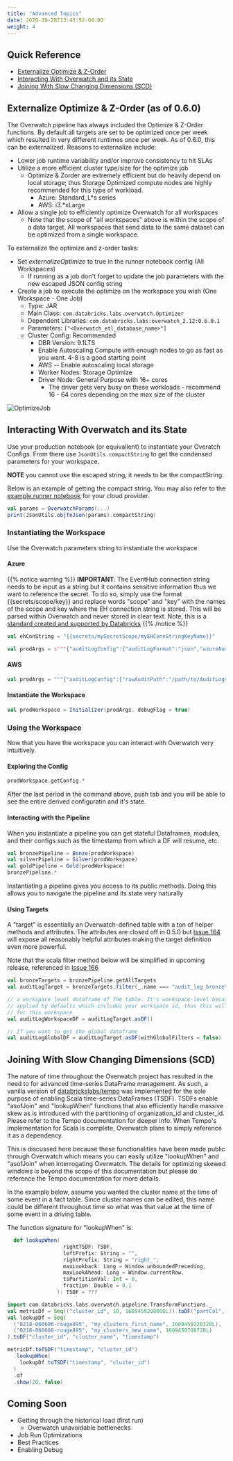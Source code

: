 ```yaml
---
title: "Advanced Topics"
date: 2020-10-28T13:43:52-04:00
weight: 4
---
```


## Quick Reference
* [Externalize Optimize & Z-Order](#externalize-optimize--z-order-as-of-060)
* [Interacting With Overwatch and its State](#interacting-with-overwatch-and-its-state)
* [Joining With Slow Changing Dimensions (SCD)](#joining-with-slow-changing-dimensions-scd)

## Externalize Optimize & Z-Order (as of 0.6.0)
The Overwatch pipeline has always included the Optimize & Z-Order functions. By default all targets are set to 
be optimized once per week which resulted in very different runtimes once per week.
As of 0.6.0, this can be externalized. 
Reasons to externalize include:
* Lower job runtime variability and/or improve consistency to hit SLAs
* Utilize a more efficient cluster type/size for the optimize job
  * Optimize & Zorder are extremely efficient but do heavily depend on local storage; thus Storage Optimized compute 
  nodes are highly recommended for this type of workload.
    * Azure: Standard_L*s series 
    * AWS: i3.*xLarge
* Allow a single job to efficiently optimize Overwatch for all workspaces
  * Note that the scope of "all workspaces" above is within the scope of a data target. All workspaces that send 
  data to the same dataset can be optimized from a single workspace.
    
To externalize the optimize and z-order tasks:
* Set *externalizeOptimize* to true in the runner notebook config (All Workspaces)
  * If running as a job don't forget to update the job parameters with the new escaped JSON config string
* Create a job to execute the optimize on the workspace you wish (One Workspace - One Job)
  * Type: JAR
  * Main Class: `com.databricks.labs.overwatch.Optimizer`
  * Dependent Libraries: `com.databricks.labs:overwatch_2.12:0.6.0.1`
  * Parameters: `["<Overwatch_etl_database_name>"]`
  * Cluster Config: Recommended
    * DBR Version: 9.1LTS
    * Enable Autoscaling Compute with enough nodes to go as fast as you want. 4-8 is a good starting point
    * AWS -- Enable autoscaling local storage
    * Worker Nodes: Storage Optimize
    * Driver Node: General Purpose with 16+ cores
      * The driver gets very busy on these workloads - recommend 16 - 64 cores depending on the max size of the cluster
  
![OptimizeJob](/images/GettingStarted/AdvancedTopics/optimizerJob.png)

## Interacting With Overwatch and its State
Use your production notebook (or equivallent) to instantiate your Overatch Configs. 
From there use `JsonUtils.compactString` to get the condensed parameters for your workspace.

**NOTE** you cannot use the escaped string, it needs to be the compactString.

Below is an example of getting the compact string. You may also refer to the 
[example runner notebook](https://databrickslabs.github.io/overwatch/gettingstarted/#initializing-the-environment) 
for your cloud provider.

```scala
val params = OverwatchParams(...)
print(JsonUtils.objToJson(params).compactString)
```

### Instantiating the Workspace
Use the Overwatch parameters string to instantiate the workspace

#### Azure
{{% notice warning %}}
**IMPORTANT**: The EventHub connection string needs to be input as a string but it contains sensitive information
thus we want to reference the secret. To do so, simply use the format {{secrets/scope/key}} and replace words 
"scope" and "key" with the names of the scope and key where the EH connection string is stored. This will be parsed 
within Overwatch and never stored in clear text. Note, this is a [standard created and supported by Databricks](https://docs.databricks.com/security/secrets/secrets.html#path-value)
{{% /notice %}}

```scala
val ehConString = "{{secrets/mySecretScope/myEHConnStringKeyName}}"

val prodArgs = s"""{"auditLogConfig":{"auditLogFormat":"json","azureAuditLogEventhubConfig":{"connectionString":"${ehConString}","eventHubName":"EHName","auditRawEventsPrefix":"EHChkDir","maxEventsPerTrigger":10000}},"tokenSecret":{"scope":"mySecretScope","key":"PATKeyName"},"dataTarget":{"databaseName":"overwatch_etl","databaseLocation":"/path/to/etl.db","etlDataPathPrefix":"/path/to/global_share","consumerDatabaseName":"overwatch","consumerDatabaseLocation":"/path/to/consumer.db"},"badRecordsPath":"/path/to/bad/recordsTracker","overwatchScope":["audit","accounts","jobs","sparkEvents","clusters","clusterEvents","notebooks","pools"],"maxDaysToLoad":60,"databricksContractPrices":{"interactiveDBUCostUSD":0.55,"automatedDBUCostUSD":0.15,"sqlComputeDBUCostUSD":0.22,"jobsLightDBUCostUSD":0.1},"primordialDateString":"2021-01-01","intelligentScaling":{"enabled":true,"minimumCores":8,"maximumCores":64,"coeff":1.0}}"""
```

#### AWS
```scala
val prodArgs = """{"auditLogConfig":{"rawAuditPath":"/path/to/AuditLogs","auditLogFormat":"json"},"tokenSecret":{"scope":"mySecretScope","key":"PATKeyName"},"dataTarget":{"databaseName":"overwatch_etl","databaseLocation":"/path/to/etl.db","etlDataPathPrefix":"/path/to/global_share","consumerDatabaseName":"overwatch","consumerDatabaseLocation":"/path/to/consumer.db"},"badRecordsPath":"/tmp/overwatch_etl/sparkEventsBadrecords","overwatchScope":["audit","sparkEvents","jobs","clusters","clusterEvents","notebooks","pools"],"maxDaysToLoad":30,"databricksContractPrices":{"interactiveDBUCostUSD":0.56,"automatedDBUCostUSD":0.26,"sqlComputeDBUCostUSD":0.22,"jobsLightDBUCostUSD":0.1},"primordialDateString":"2021-01-01","intelligentScaling":{"enabled":false,"minimumCores":4,"maximumCores":512,"coeff":1.0}}"""
```

#### Instantiate the Workspace
```scala
val prodWorkspace = Initializer(prodArgs, debugFlag = true)
```

### Using the Workspace
Now that you have the workspace you can interact with Overwatch very intuitively.

#### Exploring the Config

```scala
prodWorkspace.getConfig.*
```

After the last period in the command above, push tab and you will be able to see the entire 
derived configuratin and it's state.

#### Interacting with the Pipeline
When you instantiate a pipeline you can get stateful Dataframes, modules, and their configs such as the timestamp
from which a DF will resume, etc.

```scala
val bronzePipeline = Bonze(prodWorkspace)
val silverPipeline = Silver(prodWorkspace)
val goldPipeline = Gold(prodWorkspace)
bronzePipeline.*
```

Instantiating a pipeline gives you access to its public methods. 
Doing this allows you to navigate the pipeline and its state very naturally

#### Using Targets

A "target" is essentially an Overwatch-defined table with a ton of helper methods and attributes. The attributes 
are closed off in 0.5.0 but [Issue 164](https://github.com/databrickslabs/overwatch/issues/164) will expose all 
reasonably helpful attributes making the target definition even more powerful.

Note that the scala filter method below will be simplified in upcoming release, referenced in 
[Issue 166](https://github.com/databrickslabs/overwatch/issues/166)
```scala
val bronzeTargets = bronzePipeline.getAllTargets
val auditLogTarget = bronzeTargets.filter(_.name === "audit_log_bronze") // the name of a target is the name of the etl table

// a workspace level dataframe of the table. It's workspace-level because "global filters" are automatically 
// applied by defaults which includes your workspace id, thus this will return the dataframe of the audit logs 
// for this workspace
val auditLogWorkspaceDF = auditLogTarget.asDF()

// If you want to get the global dataframe
val auditLogGlobalDF = auditLogTarget.asDF(withGlobalFilters = false)
```

## Joining With Slow Changing Dimensions (SCD)
The nature of time throughout the Overwatch project has resulted in the need to for 
advanced time-series DataFrame management. As such, a vanilla version of 
[databrickslabs/tempo](https://github.com/databrickslabs/tempo) was implemented 
for the sole purpose of enabling Scala time-series DataFrames (TSDF). TSDFs enable
"asofJoin" and "lookupWhen" functions that also efficiently handle massive skew as is 
introduced with the partitioning of organization_id and cluster_id. Please refer to the Tempo
documentation for deeper info. When Tempo's implementation for Scala is complete, Overwatch plans to 
simply reference it as a dependency.

This is discussed here because these functionalities have been made public through Overwatch which 
means you can easily utilize "lookupWhen" and "asofJoin" when interrogating Overwatch. The details for 
optimizing skewed windows is beyond the scope of this documentation but please do reference the Tempo 
documentation for more details.

In the example below, assume you wanted the cluster name at the time of some event in a fact table.
Since cluster names can be edited, this name could be different throughout time so what was that 
value at the time of some event in a driving table.

The function signature for "lookupWhen" is:
```scala
  def lookupWhen(
                  rightTSDF: TSDF,
                  leftPrefix: String = "",
                  rightPrefix: String = "right_",
                  maxLookback: Long = Window.unboundedPreceding,
                  maxLookAhead: Long = Window.currentRow,
                  tsPartitionVal: Int = 0,
                  fraction: Double = 0.1
                ): TSDF = ???
```

```scala
import com.databricks.labs.overwatch.pipeline.TransformFunctions._
val metricDf = Seq(("cluster_id", 10, 1609459200000L)).toDF("partCol", "metric", "timestamp")
val lookupDf = Seq(
  ("0218-060606-rouge895", "my_clusters_first_name", 1609459220320L),
  ("0218-060606-rouge895", "my_clusters_new_name", 1609458708728L)
).toDF("cluster_id", "cluster_name", "timestamp")

metricDf.toTSDF("timestamp", "cluster_id")
  .lookupWhen(
    lookupDf.toTSDF("timestamp", "cluster_id")
  )
  .df
  .show(20, false)
```


## Coming Soon
* Getting through the historical load (first run)
  * Overwatch unavoidable bottlenecks
* Job Run Optimizations 
* Best Practices
* Enabling Debug